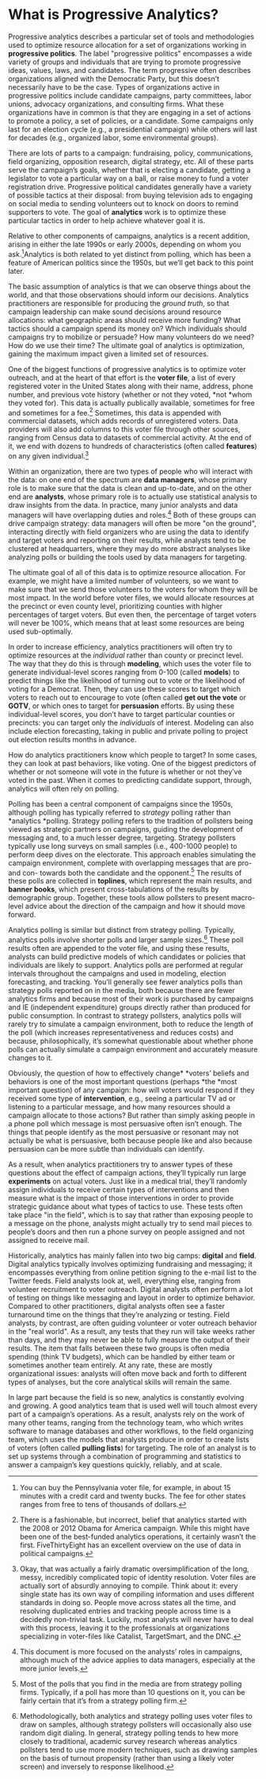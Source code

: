 # What is Progressive Analytics?

Progressive analytics describes a particular set of tools and methodologies used to optimize resource allocation for a set of organizations working in **progressive politics**. The label "progressive politics" encompasses a wide variety of groups and individuals that are trying to promote progressive ideas, values, laws, and candidates. The term progressive often describes organizations aligned with the Democratic Party, but this doesn’t necessarily have to be the case. Types of organizations active in progressive politics include candidate campaigns, party committees, labor unions, advocacy organizations, and consulting firms. What these organizations have in common is that they are engaging in a set of actions to promote a policy,  a set of policies, or a candidate. Some campaigns only last for an election cycle (e.g., a presidential campaign) while others will last for decades (e.g., organized labor, some environmental groups). 

There are lots of parts to a campaign: fundraising, policy, communications, field organizing, opposition research, digital strategy, etc. All of these parts serve the campaign’s goals, whether that is electing a candidate, getting a legislator to vote a particular way on a ball, or raise money to fund a voter registration drive. Progressive political candidates generally have a variety of possible tactics at their disposal: from buying television ads to engaging on social media to sending volunteers out to knock on doors to remind supporters to vote. The goal of **analytics** work is to optimize these particular tactics in order to help achieve whatever goal it is.

Relative to other components of campaigns, analytics is a recent addition, arising in either the late 1990s or early 2000s, depending on whom you ask.[^1]Analytics is both related to yet distinct from polling, which has been a feature of American politics since the 1950s, but we’ll get back to this point later.

The basic assumption of analytics is that we can observe things about the world, and that those observations should inform our decisions. Analytics practitioners are responsible for producing the *ground truth*, so that campaign leadership can make sound decisions around resource allocations: what geographic areas should receive more funding? What tactics should a campaign spend its money on? Which individuals should campaigns try to mobilize or persuade? How many volunteers do we need? How do we use their time? The ultimate goal of analytics is optimization, gaining the maximum impact given a limited set of resources. 

One of the biggest functions of progressive analytics is to optimize voter outreach, and at the heart of that effort is the **voter file**, a list of every registered voter in the United States along with their name, address, phone number, and previous vote history (whether or not they voted, *not *whom they voted for). This data is actually publically available, sometimes for free and sometimes for a fee.[^2] Sometimes, this data is appended with commercial datasets, which adds records of unregistered voters. Data providers will also add columns to this voter file through other sources, ranging from Census data to datasets of commercial activity. At the end of it, we end with dozens to hundreds of characteristics (often called **features**) on any given individual.[^3]

Within an organization, there are two types of people who will interact with the data: on one end of the spectrum are **data managers**, whose primary role is to make sure that the data is clean and up-to-date, and on the other end are **analysts**, whose primary role is to actually use statistical analysis to draw insights from the data. In practice, many junior analysts and data managers will have overlapping duties and roles.[^4] Both of these groups can drive campaign strategy: data managers will often be more "on the ground", interacting directly with field organizers who are using the data to identify and target voters and reporting on their results, while analysts tend to be clustered at headquarters, where they may do more abstract analyses like analyzing polls or building the tools used by data managers for targeting.

The ultimate goal of all of this data is to optimize resource allocation. For example, we might have a limited number of volunteers, so we want to make sure that we send those volunteers to the voters for whom they will be most impact. In the world before voter files, we would allocate resources at the precinct or even county level, prioritizing counties with higher percentages of target voters. But even then, the percentage of target voters will never be 100%, which means that at least some resources are being used sub-optimally.

In order to increase efficiency, analytics practitioners will often try to optimize resources at the *individual* rather than county or precinct level. The way that they do this is through **modeling**, which uses the voter file to generate individual-level scores ranging from 0-100 (called **models**) to predict things like the likelihood of turning out to vote or the likelihood of voting for a Democrat. Then, they can use these scores to target which voters to reach out to encourage to vote (often called **get out the vote** or **GOTV**, or which ones to target for **persuasion** efforts. By using these individual-level scores, you don’t have to target particular counties or precincts: you can target only the *individuals* of interest. Modeling can also include election forecasting, taking in public and private polling to project out election results months in advance. 

How do analytics practitioners know which people to target? In some cases, they can look at past behaviors, like voting. One of the biggest predictors of whether or not someone will vote in the future is whether or not they’ve voted in the past. When it comes to predicting candidate support, through, analytics will often rely on polling. 

Polling has been a central component of campaigns since the 1950s, although polling has typically referred to *strategy* polling rather than *analytics *polling. Strategy polling refers to the tradition of pollsters being viewed as strategic partners on campaigns, guiding the development of messaging and, to a much lesser degree, targeting. Strategy pollsters typically use long surveys on small samples (i.e., 400-1000 people) to perform deep dives on the electorate. This approach enables simulating the campaign environment, complete with overlapping messages that are pro- and con- towards both the candidate and the opponent.[^5] The results of these polls are collected in **toplines**, which represent the main results, and **banner books**, which present cross-tabulations of the results by demographic group. Together, these tools allow pollsters to present macro-level advice about the direction of the campaign and how it should move forward.

Analytics polling is similar but distinct from strategy polling. Typically, analytics polls involve shorter polls and larger sample sizes.[^6] These poll results  often are appended to the voter file, and using these results, analysts can build predictive models of which candidates or policies that individuals are likely to support. Analytics polls are performed at regular intervals throughout the campaigns and used in modeling, election forecasting, and tracking. You’ll generally see fewer analytics polls than strategy polls reported on in the media, both because there are fewer analytics firms and because most of their work is purchased by campaigns and IE (independent expenditure) groups directly rather than produced for public consumption. In contrast to strategy pollsters, analytics polls will rarely try to simulate a campaign environment, both to reduce the length of the poll (which increases representativeness and reduces costs) and because, philosophically, it’s somewhat questionable about whether phone polls can actually simulate a campaign environment and accurately measure changes to it.

Obviously, the question of how to effectively change* *voters’ beliefs and behaviors is one of the most important questions (perhaps *the *most important question) of any campaign: how will voters would respond if they received some type of **intervention**, e.g., seeing a particular TV ad or listening to a particular message, and how many resources should a campaign allocate to those actions? But rather than simply asking people in a phone poll which message is most persuasive often isn’t enough. The things that people identify as the most persuasive or resonant may not actually be what is persuasive, both because people like and also because persuasion can be more subtle than individuals can identify.

As a result, when analytics practitioners try to answer types of these questions about the effect of campaign actions, they’ll typically run large **experiments** on actual voters. Just like in a medical trial, they’ll randomly assign individuals to receive certain types of interventions and  then measure what is the impact of those interventions in order to provide strategic guidance about what types of tactics to use. These tests often take place "in the field", which is to say that rather than exposing people to a message on the phone, analysts might actually try to send mail pieces to people’s doors and then run a phone survey on people assigned and not assigned to receive mail.

Historically, analytics has mainly fallen into two big camps: **digital** and **field**. Digital analytics typically involves optimizing fundraising and messaging; it encompasses everything from online petition signing to the e-mail list to the Twitter feeds. Field analysts look at, well, everything else, ranging from volunteer recruitment to voter outreach.  Digital analysts often perform a lot of testing on things like messaging and layout in order to optimize behavior. Compared to other practitioners, digital analysts often see a faster turnaround time on the things that they’re analyzing or testing. Field analysts, by contrast, are often guiding volunteer or voter outreach behavior in the "real world". As a result, any tests that they run will take weeks rather than days, and they may never be able to fully measure the output of their results. The item that falls between these two groups is often media spending (think TV budgets), which can be handled by either team or sometimes another team entirely. At any rate, these are mostly organizational issues: analysts will often move back and forth to different types of analyses, but the core analytical skills will remain the same.

In large part because the field is so new, analytics is constantly evolving and growing. A good analytics team that is used well will touch almost every part of a campaign’s operations. As a result, analysts rely on the work of many other teams, ranging from the technology team, who which writes software to manage databases and other workflows, to the field organizing team, which uses the models that analysts produce in order to create lists of voters (often called **pulling lists**) for targeting. The role of an analyst is to set up systems through a combination of programming and statistics to answer a campaign’s key questions quickly, reliably, and at scale. 

[^1]: You can buy the Pennsylvania voter file, for example, in about 15 minutes with a credit card and twenty bucks. The fee for other states ranges from free to tens of thousands of dollars.
[^2]: There is a fashionable, but incorrect, belief that analytics started with the 2008 or 2012 Obama for America campaign. While this might have been one of the best-funded analytics operations, it certainly wasn’t the first. FiveThirtyEight has an excellent overview on the use of data in political campaigns.
[^3]: Okay, that was actually a fairly dramatic oversimplification of the long, messy, incredibly complicated topic of identity resolution. Voter files are actually sort of absurdly annoying to compile. Think about it: every single state has its own way of compiling information and uses different standards in doing so. People move across states all the time, and resolving duplicated entries and tracking people across time is a decidedly non-trivial task. Luckily, most analysts will never have to deal with this process, leaving it to the professionals at organizations specializing in voter-files like Catalist, TargetSmart, and the DNC.
[^4]: This document is more focused on the analysts’ roles in campaigns, although much of the advice applies to data managers, especially at the more junior levels.
[^5]: Most of the polls that you find in the media are from strategy polling firms. Typically, if a poll has more than 10 questions on it, you can be fairly certain that it’s from a strategy polling firm.
[^6]: Methodologically, both analytics and strategy polling uses voter files to draw on samples, although strategy pollsters will occasionally also use random digit dialing. In general, strategy polling tends to hew more closely to traditional, academic survey research whereas analytics pollsters tend to use more modern techniques, such as drawing samples on the basis of turnout propensity (rather than using a likely voter screen) and inversely to response likelihood.